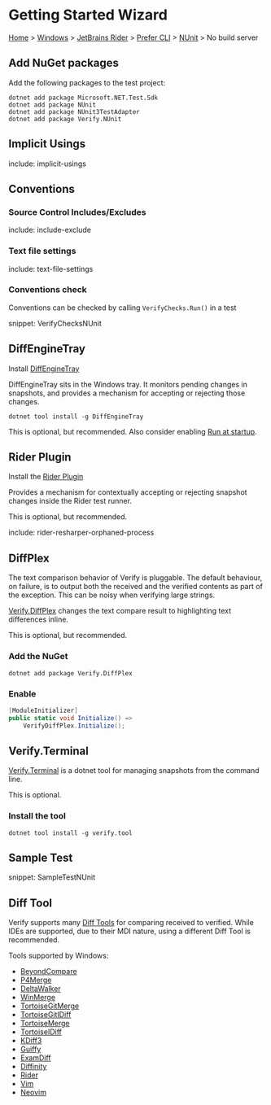 # Getting Started Wizard

[Home](/docs/wiz/readme.md) > [Windows](Windows.md) > [JetBrains Rider](Windows_Rider.md) > [Prefer CLI](Windows_Rider_Cli.md) > [NUnit](Windows_Rider_Cli_NUnit.md) > No build server

## Add NuGet packages

Add the following packages to the test project:

```
dotnet add package Microsoft.NET.Test.Sdk
dotnet add package NUnit
dotnet add package NUnit3TestAdapter
dotnet add package Verify.NUnit
```

## Implicit Usings

include: implicit-usings


## Conventions


### Source Control Includes/Excludes

include: include-exclude


### Text file settings

include: text-file-settings


### Conventions check

Conventions can be checked by calling `VerifyChecks.Run()` in a test

snippet: VerifyChecksNUnit


## DiffEngineTray

Install [DiffEngineTray](https://github.com/VerifyTests/DiffEngine/blob/main/docs/tray.md)

DiffEngineTray sits in the Windows tray. It monitors pending changes in snapshots, and provides a mechanism for accepting or rejecting those changes.

```
dotnet tool install -g DiffEngineTray
```

This is optional, but recommended. Also consider enabling [Run at startup](https://github.com/VerifyTests/DiffEngine/blob/main/docs/tray.md#run-at-startup).


## Rider Plugin

Install the [Rider Plugin](https://plugins.jetbrains.com/plugin/17240-verify-support)

Provides a mechanism for contextually accepting or rejecting snapshot changes inside the Rider test runner.

This is optional, but recommended.

include: rider-resharper-orphaned-process

## DiffPlex

The text comparison behavior of Verify is pluggable. The default behaviour, on failure, is to output both the received
and the verified contents as part of the exception. This can be noisy when verifying large strings.

[Verify.DiffPlex](https://github.com/VerifyTests/Verify.DiffPlex) changes the text compare result to highlighting text differences inline.

This is optional, but recommended.

### Add the NuGet

```
dotnet add package Verify.DiffPlex
```

### Enable

```cs
[ModuleInitializer]
public static void Initialize() =>
    VerifyDiffPlex.Initialize();
```

## Verify.Terminal

[Verify.Terminal](https://github.com/VerifyTests/Verify.Terminal) is a dotnet tool for managing snapshots from the command line.

This is optional.

### Install the tool

```
dotnet tool install -g verify.tool
```


## Sample Test

snippet: SampleTestNUnit

## Diff Tool

Verify supports many [Diff Tools](https://github.com/VerifyTests/DiffEngine/blob/main/docs/diff-tool.md#supported-tools) for comparing received to verified.
While IDEs are supported, due to their MDI nature, using a different Diff Tool is recommended.

Tools supported by Windows:

 * [BeyondCompare](https://www.scootersoftware.com)
 * [P4Merge](https://www.perforce.com/products/helix-core-apps/merge-diff-tool-p4merge)
 * [DeltaWalker](https://www.deltawalker.com/)
 * [WinMerge](https://winmerge.org/)
 * [TortoiseGitMerge](https://tortoisegit.org/docs/tortoisegitmerge/)
 * [TortoiseGitIDiff](https://tortoisegit.org/docs/tortoisegitmerge/)
 * [TortoiseMerge](https://tortoisesvn.net/TortoiseMerge.html)
 * [TortoiseIDiff](https://tortoisesvn.net/TortoiseIDiff.html)
 * [KDiff3](https://github.com/KDE/kdiff3)
 * [Guiffy](https://www.guiffy.com/)
 * [ExamDiff](https://www.prestosoft.com/edp_examdiffpro.asp)
 * [Diffinity](https://truehumandesign.se/s_diffinity.php)
 * [Rider](https://www.jetbrains.com/rider/)
 * [Vim](https://www.vim.org/)
 * [Neovim](https://neovim.io/)


